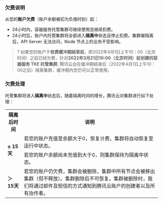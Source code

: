 ### 欠费说明
从您的**账户欠费**（账户余额被扣为负值时刻）起：
- 24小时内，容器服务托管集群可继续使用且继续扣费。
- 24小时后，账户内托管集群将全部进入**隔离中**状态且停止扣费。集群被隔离后，API Server 无法访问，Node 节点上的业务不受影响。
>? 如果您的账户于**收费缓冲期结束前**，即2022年4月1日上午10：00（北京时间）之前已经欠费，针对**2022年3月21日10:00（北京时间）前创建的容器服务 TKE 托管集群**, 腾讯云会在缓冲期结束后（2022年4月1日上午10：00之后）隔离集群，缓冲期内您仍可以正常使用。
>

### 欠费处理
托管集群将进入**隔离中**状态后，随着隔离时间的增长，腾讯云对集群进行如下处理：

<table>
	<tr><th>隔离后时间</th><th>说明</th></tr>
	<tr><td rowspan=2><b>≤ 15天</b></td><td>若您的账户充值至余额大于0，恢复计费，集群将自动恢复至运行中状态。</td></tr>
	<tr><td>若您的账户余额尚未充值到大于0，则集群保持为隔离中状态。</td></tr>
	<tr><td><b>＞ 15天</b></td><td>若您的账户仍欠费，集群会被删除，集群中所有节点会被移出集群（但不释放）。集群删除后不可恢复。集群被删除时，我们将通过邮件及短信的方式通知到腾讯云账户的创建者以及所有协作者。</td></tr>
</table>
